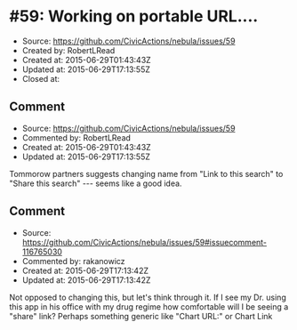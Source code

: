 # #59: Working on portable URL....

* Source: https://github.com/CivicActions/nebula/issues/59
* Created by: RobertLRead
* Created at: 2015-06-29T01:43:43Z
* Updated at: 2015-06-29T17:13:55Z
* Closed at: 


## Comment

* Source: https://github.com/CivicActions/nebula/issues/59
* Commented by: RobertLRead
* Created at: 2015-06-29T01:43:43Z
* Updated at: 2015-06-29T17:13:55Z

Tommorow partners suggests changing name from &quot;Link to this search&quot; to &quot;Share this search&quot; --- seems like a good idea.


## Comment

* Source: https://github.com/CivicActions/nebula/issues/59#issuecomment-116765030
* Commented by: rakanowicz
* Created at: 2015-06-29T17:13:42Z
* Updated at: 2015-06-29T17:13:42Z

Not opposed to changing this, but let&apos;s think through it. If I see my Dr. using this app in his office with my drug regime how comfortable will I be seeing a &quot;share&quot; link? 
Perhaps something generic like &quot;Chart URL:&quot;  or Chart Link


